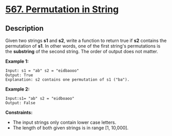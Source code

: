 # [567. Permutation in String](https://leetcode.com/problems/permutation-in-string/)

## Description
Given two strings **s1** and **s2**, write a function to return true if **s2** contains the permutation of **s1**. 
In other words, one of the first string's permutations is the **substring** of the second string.
The order of output does not matter.

**Example 1:**
```
Input: s1 = "ab" s2 = "eidbaooo"
Output: True
Explanation: s2 contains one permutation of s1 ("ba").
```

**Example 2:**
```
Input:s1= "ab" s2 = "eidboaoo"
Output: False
```

**Constraints:**
+ The input strings only contain lower case letters.
+ The length of both given strings is in range \[1, 10,000\].